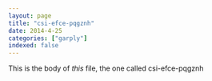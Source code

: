 ```yaml
---
layout: page
title: "csi-efce-pqgznh"
date: 2014-4-25
categories: ["garply"]
indexed: false
---
```

This is the body of _this_ file, the one called csi-efce-pqgznh
